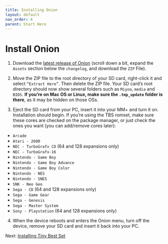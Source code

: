```yaml
---
title: Installing Onion
layout: default
nav_order: 4
parent: Start Here
---
```

# Install Onion
1. Download the [latest release of Onion](https://github.com/OnionUI/Onion/releases) (scroll down a bit, expand the `Assets` section below the `changelog`, and download the `ZIP` File).

2. Move the ZIP file to the root directory of your SD card, right-click it and select `“Extract Here”`. Then delete the ZIP file. Your SD card’s root directory should now show several folders such as `Miyoo`, `media` and `BIOS`. **If you’re on Mac OS or Linux, make sure the `.tmp_update` folder is there**, as it may be hidden on those OSs.

3. Eject the SD card from your PC, insert it into your MM+ and turn it on. Installation should begin. If you’re using the TBS romset, make sure these cores are checked on the package manager, or just check the ones you want (you can add/remove cores later):
* `Arcade`
* `Atari - 2600`
* `NEC - TurboGrafx CD` (64 and 128 expansions only)
* `NEC - TurboGrafx-16`
* `Nintendo - Game Boy`
* `Nintendo - Game Boy Advance`
* `Nintendo - Game Boy Color`
* `Nintendo - NES`
* `Nintendo - SNES`
* `SNK - Neo Geo`
* `Sega - CD` (64 and 128 expansions only)
* `Sega - Game Gear`
* `Sega - Genesis`
* `Sega - Master System`
* `Sony - Playstation` (64 and 128 expansions only)

4. When the device reboots and enters the Onion menu, turn off the device, remove your SD card and insert it back into your PC.

Next: [Installing Tiny Best Set](http://miyooguide.fireblend.com/docs/Installing%20Onion/Installing%20TBS.html)